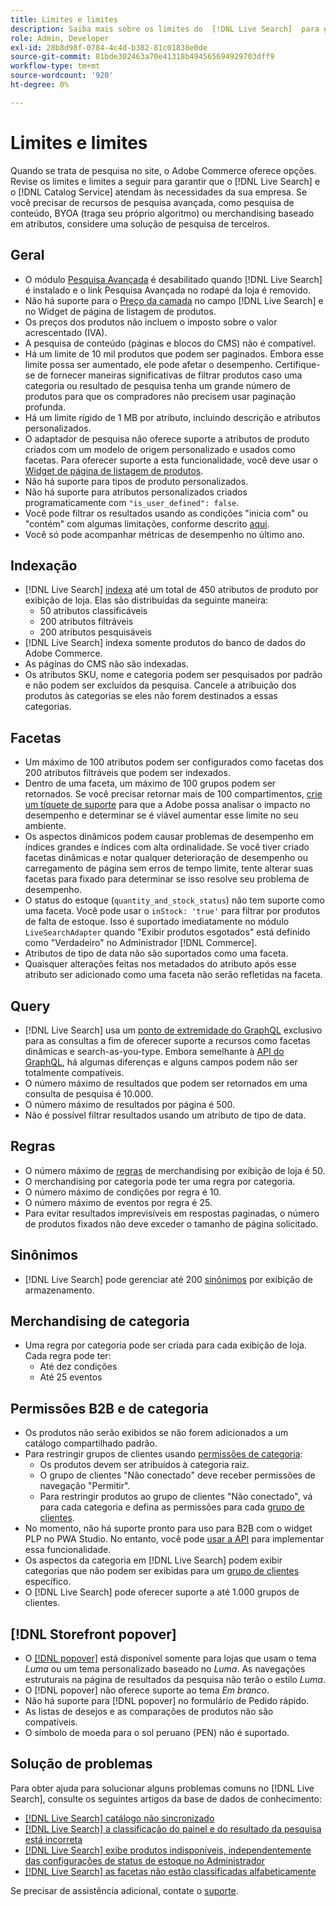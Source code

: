 ```yaml
---
title: Limites e limites
description: Saiba mais sobre os limites do  [!DNL Live Search]  para garantir que ele atenda às necessidades da sua empresa.
role: Admin, Developer
exl-id: 28b8d98f-0784-4c4d-b382-81c01838e0de
source-git-commit: 81bde302463a70e41318b494565694929703dff9
workflow-type: tm+mt
source-wordcount: '920'
ht-degree: 0%

---
```


# Limites e limites

Quando se trata de pesquisa no site, o Adobe Commerce oferece opções. Revise os limites e limites a seguir para garantir que o [!DNL Live Search] e o [!DNL Catalog Service] atendam às necessidades da sua empresa. Se você precisar de recursos de pesquisa avançada, como pesquisa de conteúdo, BYOA (traga seu próprio algoritmo) ou merchandising baseado em atributos, considere uma solução de pesquisa de terceiros.

## Geral

- O módulo [Pesquisa Avançada](https://experienceleague.adobe.com/en/docs/commerce-admin/catalog/catalog/search/search) é desabilitado quando [!DNL Live Search] é instalado e o link Pesquisa Avançada no rodapé da loja é removido.
- Não há suporte para o [Preço da camada](https://experienceleague.adobe.com/en/docs/commerce-admin/catalog/products/pricing/product-price-tier) no campo [!DNL Live Search] e no Widget de página de listagem de produtos.
- Os preços dos produtos não incluem o imposto sobre o valor acrescentado (IVA).
- A pesquisa de conteúdo (páginas e blocos do CMS) não é compatível.
- Há um limite de 10 mil produtos que podem ser paginados. Embora esse limite possa ser aumentado, ele pode afetar o desempenho. Certifique-se de fornecer maneiras significativas de filtrar produtos caso uma categoria ou resultado de pesquisa tenha um grande número de produtos para que os compradores não precisem usar paginação profunda.
- Há um limite rígido de 1 MB por atributo, incluindo descrição e atributos personalizados.
- O adaptador de pesquisa não oferece suporte a atributos de produto criados com um modelo de origem personalizado e usados como facetas. Para oferecer suporte a esta funcionalidade, você deve usar o [Widget de página de listagem de produtos](plp-styling.md).
- Não há suporte para tipos de produto personalizados.
- Não há suporte para atributos personalizados criados programaticamente com `"is_user_defined": false`.
- Você pode filtrar os resultados usando as condições &quot;inicia com&quot; ou &quot;contém&quot; com algumas limitações, conforme descrito [aqui](https://developer.adobe.com/commerce/services/graphql/live-search/product-search/#limitations).
- Você só pode acompanhar métricas de desempenho no último ano.

## Indexação

- [!DNL Live Search] [indexa](indexing.md) até um total de 450 atributos de produto por exibição de loja. Elas são distribuídas da seguinte maneira:
   - 50 atributos classificáveis
   - 200 atributos filtráveis
   - 200 atributos pesquisáveis
- [!DNL Live Search] indexa somente produtos do banco de dados do Adobe Commerce.
- As páginas do CMS não são indexadas.
- Os atributos SKU, nome e categoria podem ser pesquisados por padrão e não podem ser excluídos da pesquisa. Cancele a atribuição dos produtos às categorias se eles não forem destinados a essas categorias.

## Facetas

- Um máximo de 100 atributos podem ser configurados como facetas dos 200 atributos filtráveis que podem ser indexados.
- Dentro de uma faceta, um máximo de 100 grupos podem ser retornados. Se você precisar retornar mais de 100 compartimentos, [crie um tíquete de suporte](https://experienceleague.adobe.com/en/docs/commerce-knowledge-base/kb/help-center-guide/magento-help-center-user-guide) para que a Adobe possa analisar o impacto no desempenho e determinar se é viável aumentar esse limite no seu ambiente.
- Os aspectos dinâmicos podem causar problemas de desempenho em índices grandes e índices com alta ordinalidade. Se você tiver criado facetas dinâmicas e notar qualquer deterioração de desempenho ou carregamento de página sem erros de tempo limite, tente alterar suas facetas para fixado para determinar se isso resolve seu problema de desempenho.
- O status do estoque (`quantity_and_stock_status`) não tem suporte como uma faceta. Você pode usar o `inStock: 'true'` para filtrar por produtos de falta de estoque. Isso é suportado imediatamente no módulo `LiveSearchAdapter` quando &quot;Exibir produtos esgotados&quot; está definido como &quot;Verdadeiro&quot; no Administrador [!DNL Commerce].
- Atributos de tipo de data não são suportados como uma faceta.
- Quaisquer alterações feitas nos metadados do atributo após esse atributo ser adicionado como uma faceta não serão refletidas na faceta.

## Query

- [!DNL Live Search] usa um [ponto de extremidade do GraphQL](https://developer.adobe.com/commerce/services/graphql/live-search/) exclusivo para as consultas a fim de oferecer suporte a recursos como facetas dinâmicas e search-as-you-type. Embora semelhante à [API do GraphQL](https://developer.adobe.com/commerce/webapi/graphql/), há algumas diferenças e alguns campos podem não ser totalmente compatíveis.
- O número máximo de resultados que podem ser retornados em uma consulta de pesquisa é 10.000.
- O número máximo de resultados por página é 500.
- Não é possível filtrar resultados usando um atributo de tipo de data.

## Regras

- O número máximo de [regras](rules.md) de merchandising por exibição de loja é 50.
- O merchandising por categoria pode ter uma regra por categoria.
- O número máximo de condições por regra é 10.
- O número máximo de eventos por regra é 25.
- Para evitar resultados imprevisíveis em respostas paginadas, o número de produtos fixados não deve exceder o tamanho de página solicitado.

## Sinônimos

- [!DNL Live Search] pode gerenciar até 200 [sinônimos](synonyms.md) por exibição de armazenamento.

## Merchandising de categoria

- Uma regra por categoria pode ser criada para cada exibição de loja. Cada regra pode ter:
   - Até dez condições
   - Até 25 eventos

## Permissões B2B e de categoria

- Os produtos não serão exibidos se não forem adicionados a um catálogo compartilhado padrão.
- Para restringir grupos de clientes usando [permissões de categoria](https://experienceleague.adobe.com/en/docs/commerce-admin/catalog/categories/category-permissions):
   - Os produtos devem ser atribuídos à categoria raiz.
   - O grupo de clientes &quot;Não conectado&quot; deve receber permissões de navegação &quot;Permitir&quot;.
   - Para restringir produtos ao grupo de clientes &quot;Não conectado&quot;, vá para cada categoria e defina as permissões para cada [grupo de clientes](https://experienceleague.adobe.com/en/docs/commerce-admin/b2b/shared-catalogs/catalog-shared-manage).
- No momento, não há suporte pronto para uso para B2B com o widget PLP no PWA Studio. No entanto, você pode [usar a API](install.md#pwa-support) para implementar essa funcionalidade.
- Os aspectos da categoria em [!DNL Live Search] podem exibir categorias que não podem ser exibidas para um [grupo de clientes](https://experienceleague.adobe.com/en/docs/commerce-admin/b2b/shared-catalogs/catalog-shared-manage) específico.
- O [!DNL Live Search] pode oferecer suporte a até 1.000 grupos de clientes.

## [!DNL Storefront popover]

- O [[!DNL popover]](storefront-popover.md) está disponível somente para lojas que usam o tema *Luma* ou um tema personalizado baseado no *Luma*. As navegações estruturais na página de resultados da pesquisa não terão o estilo *Luma*.
- O [!DNL popover] não oferece suporte ao tema *Em branco*.
- Não há suporte para [!DNL popover] no formulário de Pedido rápido.
- As listas de desejos e as comparações de produtos não são compatíveis.
- O símbolo de moeda para o sol peruano (PEN) não é suportado.

## Solução de problemas

Para obter ajuda para solucionar alguns problemas comuns no [!DNL Live Search], consulte os seguintes artigos da base de dados de conhecimento:

- [[!DNL Live Search] catálogo não sincronizado](https://experienceleague.adobe.com/en/docs/commerce-knowledge-base/kb/troubleshooting/miscellaneous/live-search-catalog-data-sync)
- [[!DNL Live Search] a classificação do painel e do resultado da pesquisa está incorreta](https://experienceleague.adobe.com/en/docs/commerce-knowledge-base/kb/troubleshooting/miscellaneous/live-search-dashboard-ranking-incorrect)
- [[!DNL Live Search] exibe produtos indisponíveis, independentemente das configurações de status de estoque no Administrador](https://experienceleague.adobe.com/en/docs/commerce-knowledge-base/kb/troubleshooting/miscellaneous/live-search-displays-out-of-stock-products)
- [[!DNL Live Search] as facetas não estão classificadas alfabeticamente](https://experienceleague.adobe.com/en/docs/commerce-knowledge-base/kb/troubleshooting/miscellaneous/live-search-facets-not-sorted)

Se precisar de assistência adicional, contate o [suporte](https://experienceleague.adobe.com/en/docs/commerce-knowledge-base/kb/help-center-guide/magento-help-center-user-guide).
